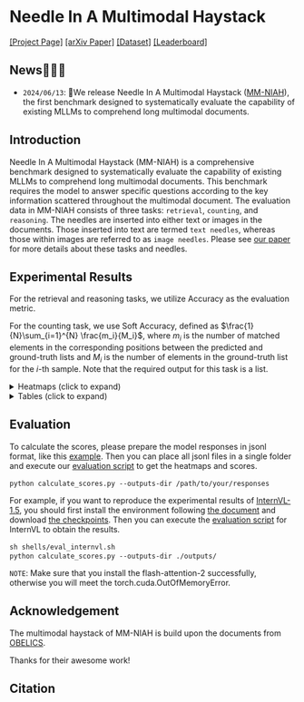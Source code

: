 # Needle In A Multimodal Haystack

[[Project Page]]()
[[arXiv Paper]]()
[[Dataset]]()
[[Leaderboard]]()

## News🚀🚀🚀
- `2024/06/13`: 🚀We release Needle In A Multimodal Haystack ([MM-NIAH]()), the first benchmark designed to systematically evaluate the capability of existing MLLMs to comprehend long multimodal documents.

## Introduction

Needle In A Multimodal Haystack (MM-NIAH) is a comprehensive benchmark designed to systematically evaluate the capability of existing MLLMs to comprehend long multimodal documents.
This benchmark requires the model to answer specific questions according to the key information scattered throughout the multimodal document.
The evaluation data in MM-NIAH consists of three tasks: `retrieval`, `counting`, and `reasoning`. The needles are inserted into either text or images in the documents. Those inserted into text are termed `text needles`, whereas those within images are referred to as `image needles`.
Please see [our paper]() for more details about these tasks and needles.

<!-- <img width="800" alt="image" src="assets/data_examples.jpg"> -->

## Experimental Results

For the retrieval and reasoning tasks, we utilize Accuracy as the evaluation metric.

For the counting task, we use Soft Accuracy, defined as $\frac{1}{N}\sum_{i=1}^{N} \frac{m_i}{M_i}$, where $m_i$ is the number of matched elements in the corresponding positions between the predicted and ground-truth lists and $M_i$ is the number of elements in the ground-truth list for the $i$-th sample. Note that the required output for this task is a list.

<details>
<summary>Heatmaps (click to expand)</summary>
<img width="800" alt="image" src="assets/main_heatmap.jpg">
</details>

<details>
<summary>Tables (click to expand)</summary>
<img width="800" alt="image" src="assets/main_table.jpg">
<img width="800" alt="image" src="assets/subtasks_table.jpg">
</details>

## Evaluation

To calculate the scores, please prepare the model responses in jsonl format, like this [example](). Then you can place all jsonl files in a single folder and execute our [evaluation script](calculate_scores.py) to get the heatmaps and scores.

```shell
python calculate_scores.py --outputs-dir /path/to/your/responses
```

For example, if you want to reproduce the experimental results of [InternVL-1.5](https://huggingface.co/OpenGVLab/InternVL-Chat-V1-5), you should first install the environment following [the document](https://github.com/OpenGVLab/InternVL/blob/main/INSTALLATION.md) and download [the checkpoints](https://huggingface.co/OpenGVLab/InternVL-Chat-V1-5). Then you can execute the [evaluation script](eval_internvl.py) for InternVL to obtain the results.

```shell
sh shells/eval_internvl.sh
python calculate_scores.py --outputs-dir ./outputs/
```

`NOTE`: Make sure that you install the flash-attention-2 successfully, otherwise you will meet the torch.cuda.OutOfMemoryError.


## Acknowledgement

The multimodal haystack of MM-NIAH is build upon the documents from [OBELICS](https://github.com/huggingface/OBELICS).

Thanks for their awesome work!

## Citation
